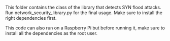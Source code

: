 This folder contains the class of the library that detects SYN flood attacks. Run network_security_library.py for the final usage.
Make sure to install the right dependencies first.

This code can also run on a Raspberry Pi but before running it, make sure to install all the dependencies as the root user.
